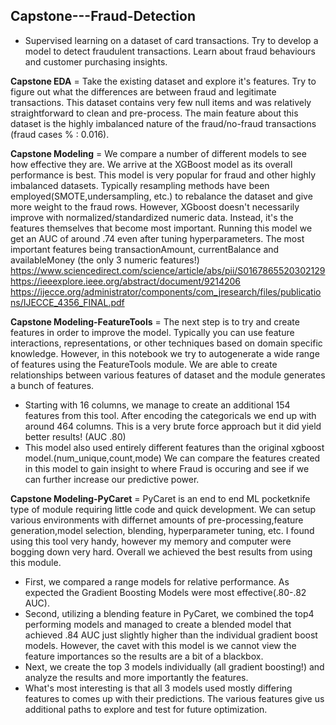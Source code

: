 ## Capstone---Fraud-Detection
* Supervised learning on a dataset of card transactions.  Try to develop a model to detect fraudulent transactions. Learn about fraud behaviours and customer purchasing insights.


__Capstone EDA__ = Take the existing dataset and explore it's features.  Try to figure out what the differences are between fraud and legitimate transactions. 
  This dataset contains very few null items and was relatively straightforward to clean and pre-process. The main feature about this dataset is the highly imbalanced nature of the fraud/no-fraud transactions (fraud cases % : 0.016).    
  
__Capstone Modeling__ = We compare a number of different models to see how effective they are.  We arrive at the XGBoost model as its overall performance is best.  This model is very popular for fraud and other highly imbalanced datasets.  Typically resampling methods have been employed(SMOTE,undersampling, etc.) to rebalance the dataset and give more weight to the fraud rows.  However, XGboost doesn't necessarily improve with normalized/standardized numeric data.  Instead, it's the features themselves that become most important.  Running this model we get an AUC of around .74 even after tuning hyperparameters. The most important features being transactionAmount, currentBalance and availableMoney (the only 3 numeric features!)
https://www.sciencedirect.com/science/article/abs/pii/S0167865520302129
https://ieeexplore.ieee.org/abstract/document/9214206
https://ijecce.org/administrator/components/com_jresearch/files/publications/IJECCE_4356_FINAL.pdf


__Capstone Modeling-FeatureTools__ = The next step is to try and create features in order to improve the model.  Typically you can use feature interactions, representations, or other techniques based on domain specific knowledge.  However, in this notebook we try to autogenerate a wide range of features using the FeatureTools module.  We are able to create relationships between various features of dataset and the module generates a bunch of features.  
* Starting with 16 columns, we manage to create an additional 154 features from this tool.  After encoding the categoricals we end up with around 464 columns.  This is a very brute force approach but it did yield better results! (AUC .80)  
* This model also used entirely different features than the original xgboost model.(num_unique,count,mode)  We can compare the features created in this model to gain insight to where Fraud is occuring and see if we can further increase our predictive power.  


__Capstone Modeling-PyCaret__ = PyCaret is an end to end ML pocketknife type of module requiring little code and quick development.  We can setup various environments with differnet amounts of pre-processing,feature generation,model selection, blending, hyperparameter tuning, etc.   I found using this tool very handy, however my memory and computer were bogging down very hard.  Overall we achieved the best results from using this module.  
* First, we compared a range models for relative performance.  As expected the Gradient Boosting Models were most effective(.80-.82 AUC).  
* Second, utilizing a blending feature in PyCaret, we combined the top4 performing models and managed to create a blended model that achieved .84 AUC just slightly higher than the individual gradient boost models. However, the cavet with this model is we cannot view the feature importances so the results are a bit of a blackbox.  
* Next, we create the top 3 models individually (all gradient boosting!) and analyze the results and more importantly the features.  
* What's most interesting is that all 3 models used mostly differing features to comes up with their predictions.  The various features give us additional paths to explore and test for future optimization.  

